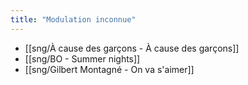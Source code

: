 ```yaml
---
title: "Modulation inconnue"
---
```


- [[sng/À cause des garçons - À cause des garçons]]
- [[sng/BO - Summer nights]]
- [[sng/Gilbert Montagné - On va s'aimer]]

